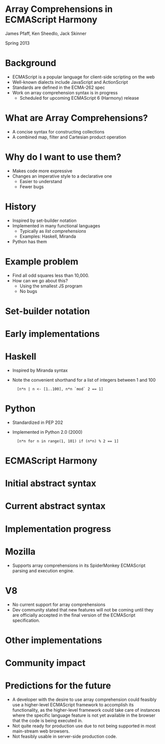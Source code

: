 # Array Comprehensions in ECMAScript Harmony

James Pfaff, Ken Sheedlo, Jack Skinner

Spring 2013

# Background

- ECMAScript is a popular language for client-side scripting on the web
- Well-known dialects include JavaScript and ActionScript
- Standards are defined in the ECMA-262 spec
- Work on array comprehension syntax is in progress
    - Scheduled for upcoming ECMAScript 6 (Harmony) release

# What are Array Comprehensions?

- A concise syntax for constructing collections
- A combined map, filter and Cartesian product operation

# Why do I want to use them?

- Makes code more expressive
- Changes an imperative style to a declarative one
    - Easier to understand
    - Fewer bugs

# History

- Inspired by set-builder notation
- Implemented in many functional languages
    - Typically as *list comprehensions*
    - Examples: Haskell, Miranda
- Python has them

# Example problem

- Find all odd squares less than 10,000. 
- How can we go about this?
    - Using the smallest JS program
    - No bugs

# Set-builder notation

# Early implementations

# Haskell

- Inspired by Miranda syntax
- Note the convenient shorthand for a list of integers between 1 and 100

        [n*n | n <- [1..100], n*n `mod` 2 == 1]

# Python

- Standardized in PEP 202
- Implemented in Python 2.0 (2000)

        [n*n for n in range(1, 101) if (n*n) % 2 == 1]

# ECMAScript Harmony

# Initial abstract syntax

# Current abstract syntax

# Implementation progress

# Mozilla

- Supports array comprehensions in its SpiderMonkey ECMAScript parsing and execution engine.

# V8

- No current support for array comprehensions
- Dev community stated that new features will not be coming until they are officially accepted in the final version of the ECMAScript specification. 

# Other implementations

# Community impact

# Predictions for the future

- A developer with the desire to use array comprehension could feasibly use a higher-level ECMAScript framework to accomplish its functionality, as the higher-level framework could take care of instances where the specific language feature is not yet available in the browser that the code is being executed in.
- Not quite ready for production use due to not being supported in most main-stream web browsers. 
- Not feasibly usable in server-side production code.
